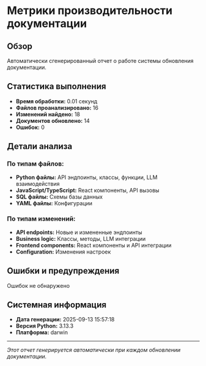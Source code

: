 # Метрики производительности документации

## Обзор

Автоматически сгенерированный отчет о работе системы обновления документации.

## Статистика выполнения

- **Время обработки:** 0.01 секунд
- **Файлов проанализировано:** 16
- **Изменений найдено:** 18
- **Документов обновлено:** 14
- **Ошибок:** 0

## Детали анализа

### По типам файлов:
- **Python файлы:** API эндпоинты, классы, функции, LLM взаимодействия
- **JavaScript/TypeScript:** React компоненты, API вызовы
- **SQL файлы:** Схемы базы данных
- **YAML файлы:** Конфигурации

### По типам изменений:
- **API endpoints:** Новые и измененные эндпоинты
- **Business logic:** Классы, методы, LLM интеграции
- **Frontend components:** React компоненты и API интеграции
- **Configuration:** Изменения настроек

## Ошибки и предупреждения

Ошибок не обнаружено

## Системная информация

- **Дата генерации:** 2025-09-13 15:57:18
- **Версия Python:** 3.13.3
- **Платформа:** darwin

---
*Этот отчет генерируется автоматически при каждом обновлении документации.*
